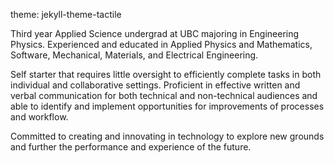theme: jekyll-theme-tactile

Third year Applied Science undergrad at UBC majoring in Engineering Physics. Experienced and educated in Applied Physics and Mathematics, Software, Mechanical, Materials, and Electrical Engineering. 

Self starter that requires little oversight to efficiently complete tasks in both individual and collaborative settings. Proficient in effective written and verbal communication for both technical and non-technical audiences and able to identify and implement opportunities for improvements of processes and workflow. 

Committed to creating and innovating in technology to explore new grounds and further the performance and experience of the future.
